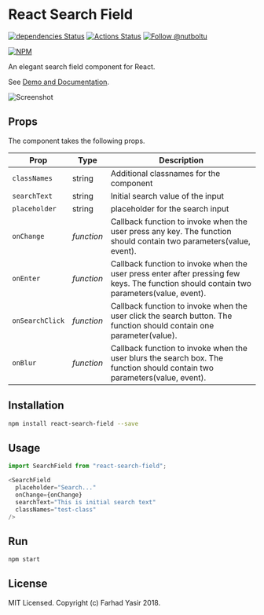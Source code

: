 # React Search Field

[![dependencies Status](https://david-dm.org/nutboltu/react-search-field/status.svg)](https://david-dm.org/nutboltu/react-search-field)  [![Actions Status](https://github.com/nutboltu/react-search-field/workflows/Package%20CI/badge.svg)](https://github.com/nutboltu/react-search-field/actions)
<a href="https://twitter.com/intent/follow?screen_name=nutboltu">
   <img src="https://img.shields.io/twitter/follow/nutboltu.svg?label=Follow%20@nutboltu" alt="Follow @nutboltu" />
</a>

[![NPM](https://nodei.co/npm/react-search-field.png?downloads=true&downloadRank=true&stars=true)](https://nodei.co/npm/react-search-field/)

An elegant search field component for React.

See [Demo and Documentation]( https://nutboltu.github.io/react-search-field/).

![Screenshot](/docs/react-search-field.png)

## Props

The component takes the following props.

| Prop              | Type       | Description |
|-------------------|------------|-------------|
| `classNames`         | string  | Additional classnames for the component |
| `searchText`  | string  | Initial search value of the input |
| `placeholder`  | string  | placeholder for the search input |
| `onChange`        | _function_ | Callback function to invoke when the user press any key. The function  should contain two parameters(value, event). |
| `onEnter`         | _function_ | Callback function to invoke when the user press enter after pressing few keys. The function  should contain two parameters(value, event). |
| `onSearchClick`          | _function_ | Callback function to invoke when the user click the search button. The function  should contain one parameter(value). |
| `onBlur`          | _function_ | Callback function to invoke when the user blurs the search box. The function  should contain two parameters(value, event). |

## Installation

```bash
npm install react-search-field --save
```

## Usage

```javascript
import SearchField from "react-search-field";

<SearchField
  placeholder="Search..."
  onChange={onChange}
  searchText="This is initial search text"
  classNames="test-class"
/>
```

## Run

```bash
npm start
```

## License

MIT Licensed. Copyright (c) Farhad Yasir 2018.
